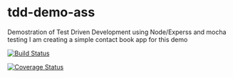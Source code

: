# tdd-demo-ass

Demostration of Test Driven Development using Node/Experss and mocha testing
I am creating a simple contact book app for this demo

[![Build Status](https://travis-ci.org/Francois-MUGOROZI/tdd-demo-ass.svg?branch=master)](https://travis-ci.org/Francois-MUGOROZI/tdd-demo-ass)

[![Coverage Status](https://coveralls.io/repos/github/Francois-MUGOROZI/tdd-demo-ass/badge.svg?branch=master)](https://coveralls.io/github/Francois-MUGOROZI/tdd-demo-ass?branch=master)
